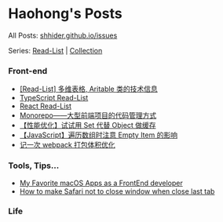 # Haohong's Posts

All Posts: [shhider.github.io/issues](https://github.com/shhider/shhider.github.io/issues)

Series: [Read-List](https://github.com/shhider/shhider.github.io/issues?q=is%3Aissue+is%3Aopen+label%3A%22Read+List%22) | [Collection](https://github.com/shhider/shhider.github.io/issues?q=is%3Aissue+is%3Aopen+label%3Acollection)


### Front-end

* [\[Read-List\] 多维表格, Aritable 类的技术信息](https://github.com/shhider/shhider.github.io/issues/24)
* [TypeScript Read-List](https://github.com/shhider/shhider.github.io/issues/13)
* [React Read-List](https://github.com/shhider/shhider.github.io/issues/14)
* [Monorepo——大型前端项目的代码管理方式](https://github.com/shhider/shhider.github.io/issues/7)
* [【性能优化】试试用 Set 代替 Object 做缓存](https://github.com/shhider/shhider.github.io/issues/9)
* [【JavaScript】遍历数组时注意 Empty Item 的影响](https://github.com/shhider/shhider.github.io/issues/8)
* [记一次 webpack 打包体积优化](https://github.com/shhider/shhider.github.io/issues/6)


### Tools, Tips...

* [My Favorite macOS Apps as a FrontEnd developer](https://github.com/shhider/shhider.github.io/issues/12)
* [How to make Safari not to close window when close last tab](https://github.com/shhider/shhider.github.io/issues/11)


### Life
